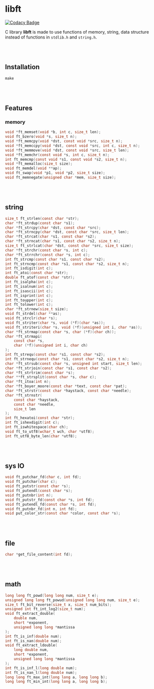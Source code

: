 # libft

[![Codacy Badge](https://api.codacy.com/project/badge/Grade/174af4658a6d47f38a4c890a29dcee29)](https://www.codacy.com/manual/jebae/libft?utm_source=github.com&amp;utm_medium=referral&amp;utm_content=jebae/libft&amp;utm_campaign=Badge_Grade)

C library **libft** is made to use functions of memory, string, data structure instead of functions in `stdlib.h` and `string.h`.

<br><br>

## Installation

```c
make
```

<br><br>

## Features

### memory

```c
void *ft_memset(void *b, int c, size_t len);
void ft_bzero(void *s, size_t n);
void *ft_memcpy(void *dst, const void *src, size_t n);
void *ft_memccpy(void *dst, const void *src, int c, size_t n);
void *ft_memmove(void *dst, const void *src, size_t len);
void *ft_memchr(const void *s, int c, size_t n);
int ft_memcmp(const void *s1, const void *s2, size_t n);
void *ft_memalloc(size_t size);
void ft_memdel(void **ap);
void ft_swap(void *p1, void *p2, size_t size);
void ft_memnegate(unsigned char *mem, size_t size);
```

<br><br>

## string

```c
size_t ft_strlen(const char *str);
char *ft_strdup(const char *s1);
char *ft_strcpy(char *dst, const char *src);
char *ft_strncpy(char *dst, const char *src, size_t len);
char *ft_strcat(char *s1, const char *s2);
char *ft_strncat(char *s1, const char *s2, size_t n);
size_t ft_strlcat(char *dst, const char *src, size_t size);
char *ft_strchr(const char *s, int c);
char *ft_strrchr(const char *s, int c);
int ft_strcmp(const char *s1, const char *s2);
int ft_strncmp(const char *s1, const char *s2, size_t n);
int ft_isdigit(int c);
int ft_atoi(const char *str);
double ft_atof(const char *str);
int ft_isalpha(int c);
int ft_isalnum(int c);
int ft_isascii(int c);
int ft_isprint(int c);
int ft_toupper(int c);
int ft_tolower(int c);
char *ft_strnew(size_t size);
void ft_strdel(char **as);
void ft_strclr(char *s);
void ft_striter(char *s, void (*f)(char *as));
void ft_striteri(char *s, void (*f)(unsigned int i, char *as));
char *ft_strmap(const char *s, char (*f)(char ch));
char *ft_strmapi(
	const char *s,
	char (*f)(unsigned int i, char ch)
);
int ft_strequ(const char *s1, const char *s2);
int ft_strnequ(const char *s1, const char *s2, size_t n);
char *ft_strsub(const char *s, unsigned int start, size_t len);
char *ft_strjoin(const char *s1, const char *s2);
char *ft_strtrim(const char *s);
char **ft_strsplit(const char *s, char c);
char *ft_itoa(int n);
char *ft_boyer_moore(const char *text, const char *pat);
char *ft_strstr(const char *haystack, const char *needle);
char *ft_strnstr(
	const char *haystack,
	const char *needle,
	size_t len
);
int ft_hexatoi(const char *str);
int ft_ishexdigit(int c);
int ft_iswhitespace(char ch);
void ft_to_utf8(wchar_t wch, char *utf8);
int ft_utf8_byte_len(char *utf8);
```

<br><br>

## sys IO

```c
void ft_putchar_fd(char c, int fd);
void ft_putchar(char c);
void ft_putstr(const char *s);
void ft_putendl(const char *s);
void ft_putnbr(int n);
void ft_putstr_fd(const char *s, int fd);
void ft_putendl_fd(const char *s, int fd);
void ft_putnbr_fd(int n, int fd);
void put_color_str(const char *color, const char *s);
```

<br><br>

## file

```c
char *get_file_content(int fd);
```

<br><br>

## math

```c
long long ft_powd(long long num, size_t e);
unsigned long long ft_powud(unsigned long long num, size_t e);
size_t ft_bit_reverse(size_t x, size_t num_bits);
unsigned int ft_int_log2(size_t num);
void ft_extract_double(
	double num,
	short *exponent,
	unsigned long long *mantissa
);
int ft_is_inf(double num);
int ft_is_nan(double num);
void ft_extract_ldouble(
	long double num,
	short *exponent,
	unsigned long long *mantissa
);
int ft_is_inf_l(long double num);
int ft_is_nan_l(long double num);
long long ft_max_int(long long a, long long b);
long long ft_min_int(long long a, long long b);
```
